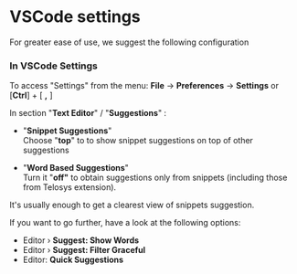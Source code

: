 # VSCode settings

For greater ease of use, we suggest the following configuration&#x20;

### In VSCode Settings

To access "Settings" from the menu:  **File** -> **Preferences** -> **Settings**   or   \[**Ctrl**] + \[ **,** ]

In section "**Text Editor**" / "**Suggestions**" :&#x20;

* "**Snippet Suggestions**"\
  Choose "**top**" to to show snippet suggestions on top of other suggestions



* "**Word Based Suggestions**" \
  Turn it "**off"** to obtain suggestions only from snippets (including those from Telosys extension).



It's usually enough to get a clearest view of snippets suggestion.

If you want to go further, have a look at the following options:&#x20;

* Editor › **Suggest: Show Words**&#x20;
* Editor › **Suggest: Filter Graceful**
* Editor: **Quick Suggestions**



&#x20;
